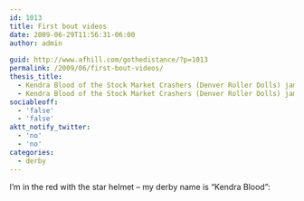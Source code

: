 ```yaml
---
id: 1013
title: First bout videos
date: 2009-06-29T11:56:31-06:00
author: admin
  
guid: http://www.afhill.com/gothedistance/?p=1013
permalink: /2009/06/first-bout-videos/
thesis_title:
  - Kendra Blood of the Stock Market Crashers (Denver Roller Dolls) jamming in her first bout (June 2009)
  - Kendra Blood of the Stock Market Crashers (Denver Roller Dolls) jamming in her first bout (June 2009)
sociableoff:
  - 'false'
  - 'false'
aktt_notify_twitter:
  - 'no'
  - 'no'
categories:
  - derby
---
```

I&#8217;m in the red with the star helmet &#8211; my derby name is &#8220;Kendra Blood&#8221;: